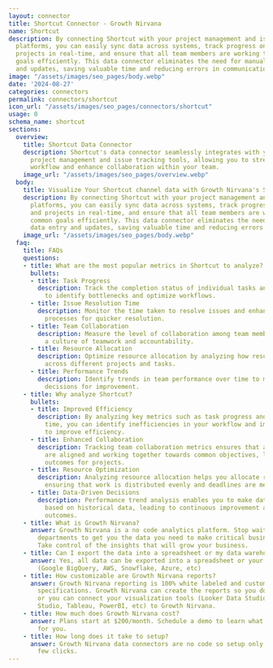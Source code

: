 ```yaml
---
layout: connector
title: Shortcut Connector - Growth Nirvana
name: Shortcut
description: By connecting Shortcut with your project management and issue tracking
  platforms, you can easily sync data across systems, track progress on tasks and
  projects in real-time, and ensure that all team members are working towards common
  goals efficiently. This data connector eliminates the need for manual data entry
  and updates, saving valuable time and reducing errors in communication.
image: "/assets/images/seo_pages/body.webp"
date: '2024-08-27'
categories: connectors
permalink: connectors/shortcut
icon_url: "/assets/images/seo_pages/connectors/shortcut"
usage: 0
schema_name: shortcut
sections:
  overview:
    title: Shortcut Data Connector
    description: Shortcut's data connector seamlessly integrates with your existing
      project management and issue tracking tools, allowing you to streamline your
      workflow and enhance collaboration within your team.
    image_url: "/assets/images/seo_pages/overview.webp"
  body:
    title: Visualize Your Shortcut channel data with Growth Nirvana's Shortcut Connector
    description: By connecting Shortcut with your project management and issue tracking
      platforms, you can easily sync data across systems, track progress on tasks
      and projects in real-time, and ensure that all team members are working towards
      common goals efficiently. This data connector eliminates the need for manual
      data entry and updates, saving valuable time and reducing errors in communication.
    image_url: "/assets/images/seo_pages/body.webp"
  faq:
    title: FAQs
    questions:
    - title: What are the most popular metrics in Shortcut to analyze?
      bullets:
      - title: Task Progress
        description: Track the completion status of individual tasks and projects
          to identify bottlenecks and optimize workflows.
      - title: Issue Resolution Time
        description: Monitor the time taken to resolve issues and enhance problem-solving
          processes for quicker resolution.
      - title: Team Collaboration
        description: Measure the level of collaboration among team members and foster
          a culture of teamwork and accountability.
      - title: Resource Allocation
        description: Optimize resource allocation by analyzing how resources are distributed
          across different projects and tasks.
      - title: Performance Trends
        description: Identify trends in team performance over time to make data-driven
          decisions for improvement.
    - title: Why analyze Shortcut?
      bullets:
      - title: Improved Efficiency
        description: By analyzing key metrics such as task progress and issue resolution
          time, you can identify inefficiencies in your workflow and implement strategies
          to improve efficiency.
      - title: Enhanced Collaboration
        description: Tracking team collaboration metrics ensures that all team members
          are aligned and working together towards common objectives, leading to better
          outcomes for projects.
      - title: Resource Optimization
        description: Analyzing resource allocation helps you allocate resources effectively,
          ensuring that work is distributed evenly and deadlines are met efficiently.
      - title: Data-Driven Decisions
        description: Performance trend analysis enables you to make data-driven decisions
          based on historical data, leading to continuous improvement and better project
          outcomes.
    - title: What is Growth Nirvana?
      answer: Growth Nirvana is a no code analytics platform. Stop waiting for other
        departments to get you the data you need to make critical business decisions.
        Take control of the insights that will grow your business.
    - title: Can I export the data into a spreadsheet or my data warehouse?
      answer: Yes, all data can be exported into a spreadsheet or your data warehouse
        (Google BigQuery, AWS, Snowflake, Azure, etc)
    - title: How customizable are Growth Nirvana reports?
      answer: Growth Nirvana reporting is 100% white labeled and customized to your
        specifications. Growth Nirvana can create the reports so you don’t have to
        or you can connect your visualization tools (Looker Data Studio/Google Data
        Studio, Tableau, PowerBI, etc) to Growth Nirvana.
    - title: How much does Growth Nirvana cost?
      answer: Plans start at $200/month. Schedule a demo to learn what plan is best
        for you.
    - title: How long does it take to setup?
      answer: Growth Nirvana data connectors are no code so setup only requires a
        few clicks.
---
```

